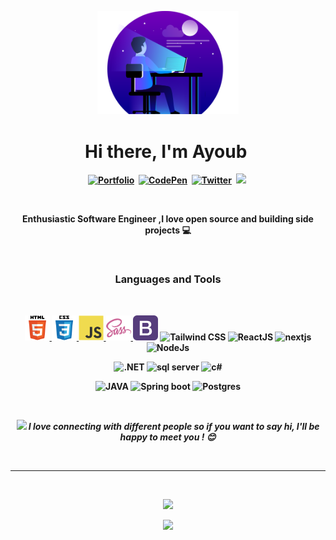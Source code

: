 <p>
  <p align="center"><img width="45%" height="auto" src="man-developing-website-on-desk.png"/></p>
  <h1 align="center"><b>Hi there, I'm Ayoub <img src="https://c.tenor.com/yWSRmymbuBkAAAAS/waving-hi.gif" alt="" width="30"></h1>
</p>
<p align="center">
<a href="https://ayoam.github.io/"><img src="https://img.shields.io/badge/PORTFOLIO-CC6699?style=for-the-badge&color=blueviolet" alt="Portfolio" /></a>&nbsp;
<a href="https://codepen.io/ayoam"><img src="https://img.shields.io/badge/Codepen-000000?style=for-the-badge&logo=codepen&logoColor=white" alt="CodePen" /></a>&nbsp;
<a href="https://twitter.com/ayo_am"><img src="https://img.shields.io/badge/Twitter-1DA1F2?style=for-the-badge&logo=twitter&logoColor=white" alt="Twitter" /></a>&nbsp;
<a href="https://dev.to/ayoam"><img src="https://img.shields.io/badge/dev.to-0A0A0A?style=for-the-badge&logo=dev.to&logoColor=white alt="Dev.to" /></a>&nbsp;
</p>
<br />

<p align="center">Enthusiastic Software Engineer ,I love open source and building side projects 💻</p>
<!--
<br />

<h2 align="center">My recent projects 💻</h2>
<br />

<p align="center">
  <img width="400" src="https://github.com/YuriDevAT/sos-animals/blob/main/public/thumbnail-sos.png" />
  <img width="400" src="https://github.com/YuriDevAT/smart-shopping-list/blob/main/public/Thumbnail.png" />
 <a href="https://github.com/YuriDevAT/sos-animals">
  <img align="" src="https://github-readme-stats.vercel.app/api/pin/?username=YuriDevAT&repo=sos-animals&theme=tokyonight" />
</a>
  <a href="https://github.com/YuriDevAT/smart-shopping-list">
  <img align="" src="https://github-readme-stats.vercel.app/api/pin/?username=YuriDevAT&repo=smart-shopping-list&theme=tokyonight" />
</a>
  <img width="400" src="https://github.com/YuriDevAT/nikki-my-diary/blob/main/public/thumbnail-nikki.png" />
  <img width="400" src="https://github.com/YuriDevAT/instagram-clone/blob/main/thumbnail-instagram.png" />
  <a href="https://github.com/YuriDevAT/nikki-my-diary">
  <img align="" src="https://github-readme-stats.vercel.app/api/pin/?username=YuriDevAT&repo=nikki-my-diary&theme=tokyonight" />
</a>
<a href="https://github.com/YuriDevAT/instagram-clone">
  <img align="" src="https://github-readme-stats.vercel.app/api/pin/?username=YuriDevAT&repo=instagram-clone&theme=tokyonight" />
</a>
</p>
-->
<br />

<p>
<h3 align="center"> Languages and Tools</h3>
</p>
<br />
<p align="center">
<a href="https://www.w3.org/html/" target="_blank"> <img src="https://raw.githubusercontent.com/devicons/devicon/master/icons/html5/html5-original-wordmark.svg" alt="html5" width="40" height="40"/> </a>
<a href="https://www.w3schools.com/css/" target="_blank"> <img src="https://raw.githubusercontent.com/devicons/devicon/master/icons/css3/css3-original-wordmark.svg" alt="css3" width="40" height="40"/> </a>
<a href="https://developer.mozilla.org/en-US/docs/Web/JavaScript" target="_blank"> <img src="https://raw.githubusercontent.com/devicons/devicon/master/icons/javascript/javascript-original.svg" alt="javascript" width="40" height="40"/> </a>
<a href="https://sass-lang.com/" target="_blank"> <img src="https://raw.githubusercontent.com/github/explore/80688e429a7d4ef2fca1e82350fe8e3517d3494d/topics/sass/sass.png" alt="sass" width="40" height="40"/> </a>
<img src="https://raw.githubusercontent.com/github/explore/80688e429a7d4ef2fca1e82350fe8e3517d3494d/topics/bootstrap/bootstrap.png" alt="bootstrap" width="40" height="40"/> 
<img alt="Tailwind CSS" width="40px" src="https://upload.wikimedia.org/wikipedia/commons/thumb/d/d5/Tailwind_CSS_Logo.svg/600px-Tailwind_CSS_Logo.svg.png" />
<img alt="ReactJS" width="40px" src="https://upload.wikimedia.org/wikipedia/commons/thumb/a/a7/React-icon.svg/1200px-React-icon.svg.png" />
<img src="https://ui-lib.com/blog/wp-content/uploads/2021/12/nextjs-boilerplate-logo.png" alt="nextjs" width="40" height="40"/>
<img alt="NodeJs" width="60px" src="https://nodejs.org/static/images/logo.svg" />
<br />
<p align="center">
<img src="https://upload.wikimedia.org/wikipedia/commons/0/0e/Microsoft_.NET_logo.png" alt=".NET" width="40" height="40"/>
<img src="https://i.ibb.co/4mQ90tT/icons8-microsoft-sql-server-48.png" alt="sql server" width="40" height="40"/>
<img src="https://seeklogo.com/images/C/c-sharp-c-logo-02F17714BA-seeklogo.com.png" alt="c#" width="40"/>
</p>
<p align="center">
<img src="https://upload.wikimedia.org/wikipedia/fr/thumb/2/2e/Java_Logo.svg/550px-Java_Logo.svg.png" alt="JAVA" width="30"/>
<img src="https://atomrace.com/blog/wp-content/uploads/2018/05/spring-boot-logo.png" alt="Spring boot" width="80"/>
<img src="https://upload.wikimedia.org/wikipedia/commons/thumb/2/29/Postgresql_elephant.svg/1200px-Postgresql_elephant.svg.png" alt="Postgres" width="40"/>
</p> 
 <br />
<p align="center">
<img src="https://media.giphy.com/media/LnQjpWaON8nhr21vNW/giphy.gif" width="60"> <em><b>I love connecting with different people</b> so if you want to say <b>hi, I'll be happy to meet you !</b> 😊</em>
</p>
<br />

---

<br />
<p align="center">
  <img src="https://github-readme-stats.vercel.app/api?username=ayoam&theme=radical&show_icons=true" width="410"/>
</p>
<p align="center">
 <img src="https://github-readme-stats.vercel.app/api/top-langs/?username=ayoam&layout=compact&theme=radical" width="400" /> 
</p>
  
<br/>

